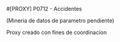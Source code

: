 #[PROXY] P0712 - Accidentes

(Mineria de datos de parametro pendiente)

Proxy creado con fines de coordinacion